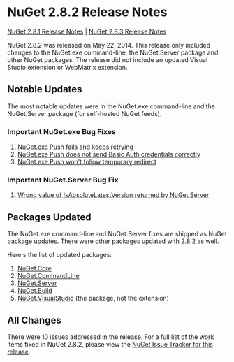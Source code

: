 # NuGet 2.8.2 Release Notes

[NuGet 2.8.1 Release Notes](/release-notes/nuget-2.8.1) | [NuGet 2.8.3 Release Notes](/release-notes/nuget-2.8.3)

NuGet 2.8.2 was released on May 22, 2014.  This release only included changes to the NuGet.exe command-line, the NuGet.Server package and other NuGet packages.  The release did not include an updated Visual Studio extension or WebMatrix extension.

## Notable Updates

The most notable updates were in the NuGet.exe command-line and the NuGet.Server package (for self-hosted NuGet feeds).

### Important NuGet.exe Bug Fixes

1. [NuGet.exe Push fails and keeps retrying](https://nuget.codeplex.com/workitem/4000)
1. [NuGet.exe Push does not send Basic Auth credentials correctly](https://nuget.codeplex.com/workitem/4109)
1. [NuGet.exe Push won't follow temporary redirect](https://nuget.codeplex.com/workitem/4050)

### Important NuGet.Server Bug Fix

1. [Wrong value of IsAbsoluteLatestVersion returned by NuGet.Server](https://nuget.codeplex.com/workitem/4147)

## Packages Updated

The NuGet.exe command-line and NuGet.Server fixes are shipped as NuGet package updates.  There were other packages updated with 2.8.2 as well.

Here's the list of updated packages:

1. [NuGet.Core](https://www.nuget.org/packages/NuGet.Core/)
1. [NuGet.CommandLine](https://www.nuget.org/packages/NuGet.CommandLine/)
1. [NuGet.Server](https://www.nuget.org/packages/NuGet.Server/)
1. [NuGet.Build](https://www.nuget.org/packages/NuGet.Build/)
1. [NuGet.VisualStudio](https://www.nuget.org/packages/NuGet.VisualStudio/) (the package, not the extension)

## All Changes
There were 10 issues addressed in the release. For a full list of the work items fixed in NuGet 2.8.2, please view the [NuGet Issue Tracker for this release](https://nuget.codeplex.com/workitem/list/advanced?keyword=&status=All&type=All&priority=All&release=NuGet%202.8.2&assignedTo=All&component=All&sortField=LastUpdatedDate&sortDirection=Descending&page=0&reasonClosed=All).
